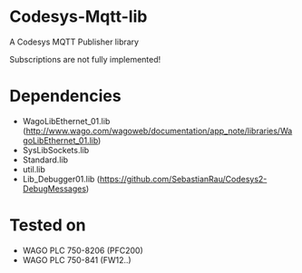 Codesys-Mqtt-lib
================

A Codesys MQTT Publisher library

Subscriptions are not fully implemented!

# Dependencies
- WagoLibEthernet_01.lib (http://www.wago.com/wagoweb/documentation/app_note/libraries/WagoLibEthernet_01.lib)
- SysLibSockets.lib
- Standard.lib
- util.lib
- Lib_Debugger01.lib (https://github.com/SebastianRau/Codesys2-DebugMessages)


# Tested on
- WAGO PLC 750-8206 (PFC200)
- WAGO PLC 750-841 (FW12..)
